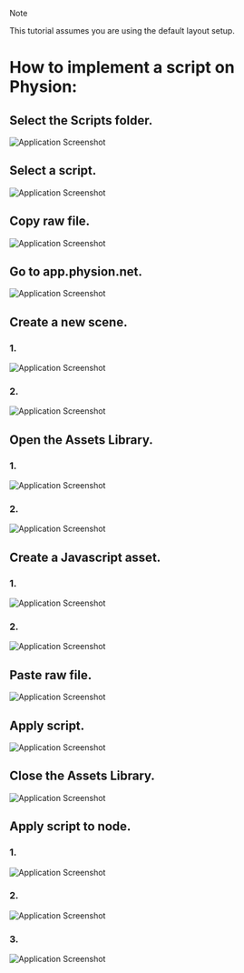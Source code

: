 > [!NOTE]
> This tutorial assumes you are using the default layout setup.
# How to implement a script on Physion:
## Select the Scripts folder.
![Application Screenshot](IMAGES/1.png)
## Select a script.
![Application Screenshot](IMAGES/2.png)
## Copy raw file.
![Application Screenshot](IMAGES/3.png)
## Go to app.physion.net.
![Application Screenshot](IMAGES/4.png)
## Create a new scene.
### 1.
![Application Screenshot](IMAGES/5.png)
### 2.
![Application Screenshot](IMAGES/6.png)
## Open the Assets Library.
### 1.
![Application Screenshot](IMAGES/7.png)
### 2.
![Application Screenshot](IMAGES/8.png)
## Create a Javascript asset.
### 1.
![Application Screenshot](IMAGES/9.png)
### 2.
![Application Screenshot](IMAGES/10.png)
## Paste raw file.
![Application Screenshot](IMAGES/11.png)
## Apply script.
![Application Screenshot](IMAGES/12.png)
## Close the Assets Library.
![Application Screenshot](IMAGES/13.png)
## Apply script to node.
### 1.
![Application Screenshot](IMAGES/14.png)
### 2.
![Application Screenshot](IMAGES/15.png)
### 3.
![Application Screenshot](IMAGES/16.png)

